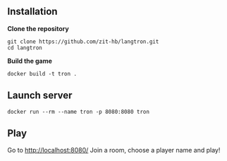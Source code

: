 ## Installation

__Clone the repository__

    git clone https://github.com/zit-hb/langtron.git
    cd langtron

__Build the game__

    docker build -t tron .

## Launch server

    docker run --rm --name tron -p 8080:8080 tron

## Play

Go to [http://localhost:8080/](http://localhost:8080/)
Join a room, choose a player name and play!
